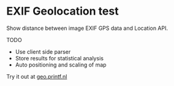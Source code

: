 # EXIF Geolocation test
Show distance between image EXIF GPS data and Location API.

TODO
* Use client side parser 
* Store results for statistical analysis
* Auto positioning and scaling of map

Try it out at [geo.printf.nl](http://geo.printf.nl/)
